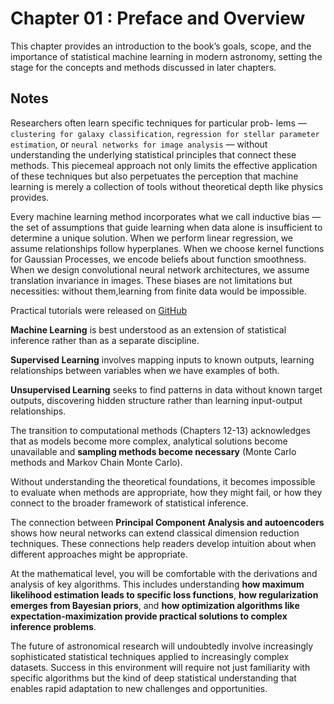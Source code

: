 # Chapter 01 : Preface and Overview
This chapter provides an introduction to the book’s goals, scope, and the importance of statistical machine learning in modern astronomy, setting the stage for the concepts and methods discussed in later chapters.

## Notes
Researchers often learn specific techniques for particular prob-
lems — ```clustering for galaxy classification```, ```regression for stellar parameter estimation```, or ```neural networks for image analysis``` — without understanding the underlying statistical principles that connect these methods. This piecemeal approach not only limits the effective application of these techniques but also perpetuates the perception that machine learning is merely a collection of tools without theoretical depth like physics provides.

Every machine learning method incorporates what we call inductive bias — the set of assumptions that guide learning when data alone is insufficient to determine a unique solution. When we perform linear regression, we assume relationships follow hyperplanes. When we choose kernel functions for Gaussian Processes, we encode beliefs about function smoothness. When we design convolutional neural network architectures, we assume translation invariance in images. These biases are not limitations but necessities: without them,learning from finite data would be impossible.

Practical tutorials were released on [GitHub](https://github.com/tingyuansen/statml)

**Machine Learning** is best understood as an extension of statistical inference rather than as a separate discipline.

**Supervised Learning** involves mapping inputs to known outputs, learning relationships between variables when we have examples of both.

**Unsupervised Learning** seeks to find patterns in data without known target outputs, discovering hidden structure rather than learning input-output relationships.

The transition to computational methods (Chapters 12-13) acknowledges that as models become more complex, analytical solutions become unavailable and **sampling methods become necessary** (Monte Carlo methods and Markov Chain Monte Carlo).

Without understanding the theoretical foundations, it becomes impossible to evaluate when methods are appropriate, how they might fail, or how they connect to the broader framework of statistical inference.

The connection between **Principal Component Analysis and autoencoders** shows how neural networks can extend classical dimension reduction techniques. These connections help readers develop intuition about when different approaches might be appropriate.

At the mathematical level, you will be comfortable with the derivations and analysis of key algorithms. This includes understanding **how maximum likelihood estimation leads to specific loss functions**, **how regularization emerges from Bayesian priors**, and **how optimization algorithms like expectation-maximization provide practical solutions to complex inference problems**.

The future of astronomical research will undoubtedly involve increasingly sophisticated statistical techniques applied to increasingly complex datasets. Success in this environment will require not just familiarity with specific algorithms but the kind of deep statistical understanding that enables rapid adaptation to new challenges and opportunities.

